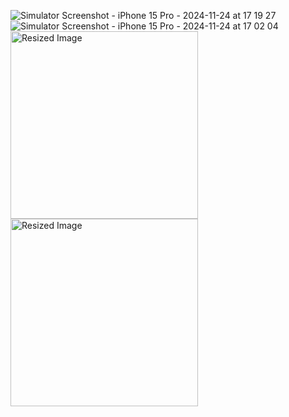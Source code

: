 ![Simulator Screenshot - iPhone 15 Pro - 2024-11-24 at 17 19 27](https://github.com/user-attachments/assets/4c4496f2-366b-46e5-8d15-c564da8c2cce)
![Simulator Screenshot - iPhone 15 Pro - 2024-11-24 at 17 02 04](https://github.com/user-attachments/assets/22992c49-3fab-414c-8534-f52bffcaf1a3)
<img src="https://github.com/user-attachments/assets/4c4496f2-366b-46e5-8d15-c564da8c2cce" alt="Resized Image" width="300">
<img src="https://github.com/user-attachments/assets/22992c49-3fab-414c-8534-f52bffcaf1a3" alt="Resized Image" width="300">
